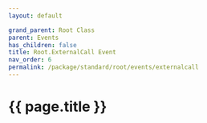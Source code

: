 ```yaml
---
layout: default

grand_parent: Root Class
parent: Events
has_children: false
title: Root.ExternalCall Event
nav_order: 6
permalink: /package/standard/root/events/externalcall
---
```

# {{ page.title }}
